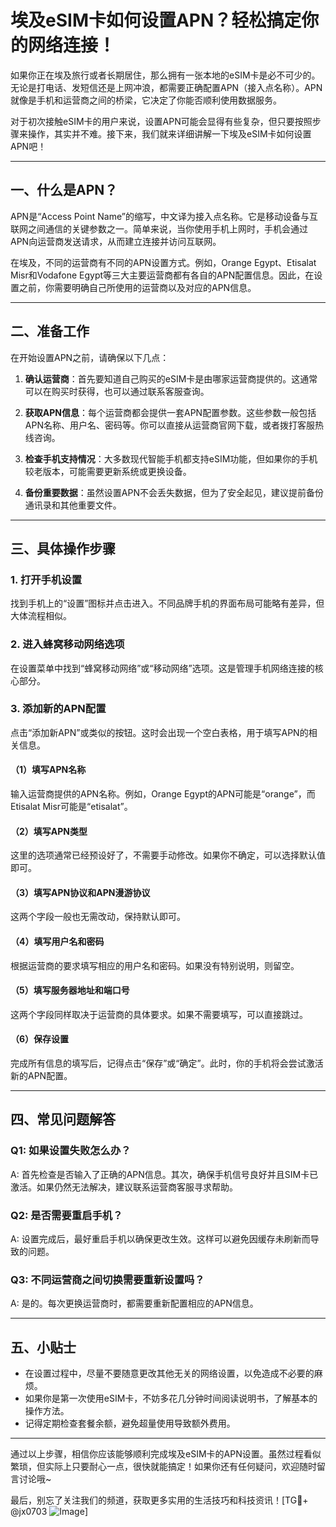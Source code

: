 # 埃及eSIM卡如何设置APN？轻松搞定你的网络连接！

如果你正在埃及旅行或者长期居住，那么拥有一张本地的eSIM卡是必不可少的。无论是打电话、发短信还是上网冲浪，都需要正确配置APN（接入点名称）。APN就像是手机和运营商之间的桥梁，它决定了你能否顺利使用数据服务。

对于初次接触eSIM卡的用户来说，设置APN可能会显得有些复杂，但只要按照步骤来操作，其实并不难。接下来，我们就来详细讲解一下埃及eSIM卡如何设置APN吧！

---

## 一、什么是APN？

APN是“Access Point Name”的缩写，中文译为接入点名称。它是移动设备与互联网之间通信的关键参数之一。简单来说，当你使用手机上网时，手机会通过APN向运营商发送请求，从而建立连接并访问互联网。

在埃及，不同的运营商有不同的APN设置方式。例如，Orange Egypt、Etisalat Misr和Vodafone Egypt等三大主要运营商都有各自的APN配置信息。因此，在设置之前，你需要明确自己所使用的运营商以及对应的APN信息。

---

## 二、准备工作

在开始设置APN之前，请确保以下几点：

1. **确认运营商**：首先要知道自己购买的eSIM卡是由哪家运营商提供的。这通常可以在购买时获得，也可以通过联系客服查询。
   
2. **获取APN信息**：每个运营商都会提供一套APN配置参数。这些参数一般包括APN名称、用户名、密码等。你可以直接从运营商官网下载，或者拨打客服热线咨询。

3. **检查手机支持情况**：大多数现代智能手机都支持eSIM功能，但如果你的手机较老版本，可能需要更新系统或更换设备。

4. **备份重要数据**：虽然设置APN不会丢失数据，但为了安全起见，建议提前备份通讯录和其他重要文件。

---

## 三、具体操作步骤

### 1. 打开手机设置
找到手机上的“设置”图标并点击进入。不同品牌手机的界面布局可能略有差异，但大体流程相似。

### 2. 进入蜂窝移动网络选项
在设置菜单中找到“蜂窝移动网络”或“移动网络”选项。这是管理手机网络连接的核心部分。

### 3. 添加新的APN配置
点击“添加新APN”或类似的按钮。这时会出现一个空白表格，用于填写APN的相关信息。

#### （1）填写APN名称
输入运营商提供的APN名称。例如，Orange Egypt的APN可能是“orange”，而Etisalat Misr可能是“etisalat”。

#### （2）填写APN类型
这里的选项通常已经预设好了，不需要手动修改。如果你不确定，可以选择默认值即可。

#### （3）填写APN协议和APN漫游协议
这两个字段一般也无需改动，保持默认即可。

#### （4）填写用户名和密码
根据运营商的要求填写相应的用户名和密码。如果没有特别说明，则留空。

#### （5）填写服务器地址和端口号
这两个字段同样取决于运营商的具体要求。如果不需要填写，可以直接跳过。

#### （6）保存设置
完成所有信息的填写后，记得点击“保存”或“确定”。此时，你的手机将会尝试激活新的APN配置。

---

## 四、常见问题解答

### Q1: 如果设置失败怎么办？
A: 首先检查是否输入了正确的APN信息。其次，确保手机信号良好并且SIM卡已激活。如果仍然无法解决，建议联系运营商客服寻求帮助。

### Q2: 是否需要重启手机？
A: 设置完成后，最好重启手机以确保更改生效。这样可以避免因缓存未刷新而导致的问题。

### Q3: 不同运营商之间切换需要重新设置吗？
A: 是的。每次更换运营商时，都需要重新配置相应的APN信息。

---

## 五、小贴士

- 在设置过程中，尽量不要随意更改其他无关的网络设置，以免造成不必要的麻烦。
- 如果你是第一次使用eSIM卡，不妨多花几分钟时间阅读说明书，了解基本的操作方法。
- 记得定期检查套餐余额，避免超量使用导致额外费用。

---

通过以上步骤，相信你应该能够顺利完成埃及eSIM卡的APN设置。虽然过程看似繁琐，但实际上只要耐心一点，很快就能搞定！如果你还有任何疑问，欢迎随时留言讨论哦~

最后，别忘了关注我们的频道，获取更多实用的生活技巧和科技资讯！[TG💪+ @jx0703 ![Image](https://github.com/user-attachments/assets/dbca1d08-cadb-493c-b0ec-ad6f7a83f270)]